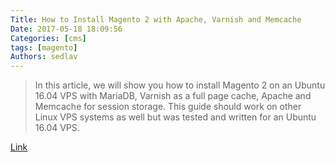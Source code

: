 ```yaml
---
Title: How to Install Magento 2 with Apache, Varnish and Memcache
Date: 2017-05-18 18:09:56
Categories: [cms]
tags: [magento]
Authors: sedlav
---
```


> In this article, we will show you how to install Magento 2 on an Ubuntu 16.04 VPS with MariaDB, Varnish as a full page cache, Apache and Memcache for session storage. This guide should work on other Linux VPS systems as well but was tested and written for an Ubuntu 16.04 VPS.

[Link](https://www.rosehosting.com/blog/how-to-install-magento-2-with-apache-varnish-and-memcache/)
